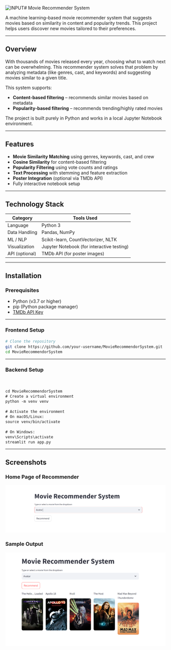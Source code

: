 ![INPUT](https://github.com/user-attachments/assets/b2a76d97-9290-47ef-ae54-b2b68e252bd2)#  Movie Recommender System

A machine learning–based movie recommender system that suggests movies based on similarity in content and popularity trends. This project helps users discover new movies tailored to their preferences.

---

##  Overview

With thousands of movies released every year, choosing what to watch next can be overwhelming. This recommender system solves that problem by analyzing metadata (like genres, cast, and keywords) and suggesting movies similar to a given title.

This system supports:
- **Content-based filtering** – recommends similar movies based on metadata
- **Popularity-based filtering** – recommends trending/highly rated movies

The project is built purely in Python and works in a local Jupyter Notebook environment.

---

##  Features

-  **Movie Similarity Matching** using genres, keywords, cast, and crew
-  **Cosine Similarity** for content-based filtering
-  **Popularity Filtering** using vote counts and ratings
-  **Text Processing** with stemming and feature extraction
-  **Poster Integration** (optional via TMDb API)
-  Fully interactive notebook setup

---

##  Technology Stack

| Category       | Tools Used                                 |
|----------------|---------------------------------------------|
| Language       | Python 3                                    |
| Data Handling  | Pandas, NumPy                               |
| ML / NLP       | Scikit-learn, CountVectorizer, NLTK         |
| Visualization  | Jupyter Notebook (for interactive testing)  |
| API (optional) | TMDb API (for poster images)                |

---

## Installation

###  Prerequisites

- Python (v3.7 or higher)
- pip (Python package manager)
- [TMDb API Key](https://developer.themoviedb.org/)

---

###  Frontend Setup 

```bash
# Clone the repository
git clone https://github.com/your-username/MovieRecommendorSystem.git
cd MovieRecommendorSystem
```

---

### Backend Setup

```# Navigate to Project Directory


cd MovieRecommendorSystem
# Create a virtual environment
python -m venv venv

# Activate the environment
# On macOS/Linux:
source venv/bin/activate

# On Windows:
venv\Scripts\activate
streamlit run app.py
```
---
##  Screenshots

###  Home Page of Recommender
![Home Page](assets/input.png)

###  Sample Output
![Output](assets/output.png)




   





